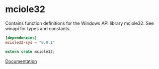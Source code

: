 # mciole32 #
Contains function definitions for the Windows API library mciole32. See winapi for types and constants.

```toml
[dependencies]
mciole32-sys = "0.0.1"
```

```rust
extern crate mciole32;
```

[Documentation](https://retep998.github.io/doc/mciole32/)

